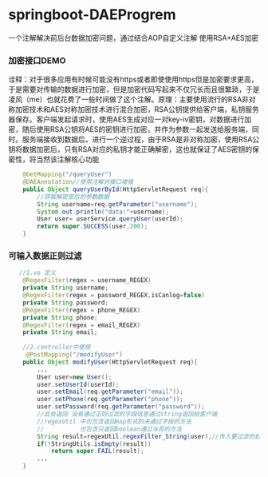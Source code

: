 # springboot-DAEProgrem
一个注解解决前后台数据加密问题，通过结合AOP自定义注解 使用RSA+AES加密 

### 加密接口DEMO
  诠释：对于很多应用有时候可能没有https或者即使使用https但是加密要求更高，于是需要对传输的数据进行加密，但是加密代码写起来不仅冗长而且很繁琐，于是凌风（me）也就花费了一些时间做了这个注解。原理：主要使用流行的RSA非对称加密技术和AES对称加密技术进行混合加密，RSA公钥提供给客户端，私钥服务器保存。客户端发起请求时，使用AES生成对应一对key-iv密钥，对数据进行加密，随后使用RSA公钥将AES的密钥进行加密，并作为参数一起发送给服务端，同时。服务端接收到数据后，进行一个逆过程，由于RSA是非对称加密，使用RSA公钥将数据加密后，只有RSA对应的私钥才能正确解密，这也就保证了AES密钥的保密性，将当然该注解核心功能
~~~java
    @GetMapping("/queryUser")
    @DAEAnnotation//使用注解对接口增强
    public Object queryUserById(HttpServletRequest req){
        //获取解密密后的参数数据
        String username=req.getParameter("username");
        System.out.println("data:"+username);
        User user= userService.queryUser(userId);
        return super.SUCCESS(user,200);
    }
~~~
### 可输入数据正则过滤
~~~java
   //1.vo 定义
    @RegexFilter(regex = username_REGEX)
    private String username;
    @RegexFilter(regex = password_REGEX,isCanlog=false)
    private String password;
    @RegexFilter(regex = phone_REGEX)
    private String phone;
    @RegexFilter(regex = email_REGEX)
    private String email;
    
    //2.controller中使用
     @PostMapping("/modifyUser")
    public Object modifyUser(HttpServletRequest req){
        ...
        User user=new User();
        user.setUserId(userId);
        user.setEmail(req.getParameter("email"));
        user.setPhone(req.getParameter("phone"));
        user.setPassword(req.getParameter("password"));
        //此处返回 没有通过正则过滤的字段信息通过string返回给客户端
        //regexUtil 中也包含返回map形式的未通过字段的方法
        //          也包含只返回boolean通过与否的方法
        String result=regexUtil.regexFilter_String(user);//传入要过滤的封装数据对象
        if(!StringUtils.isEmpty(result))
            return super.FAIL(result);
        ...
    }
~~~


